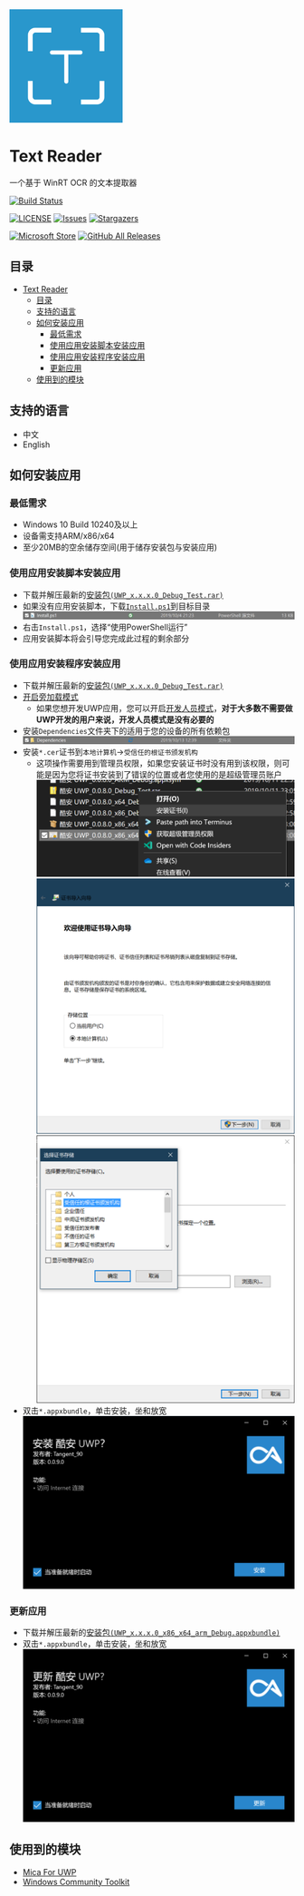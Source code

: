<img alt="Text Reader LOGO" src="./logo.png" width="200px" />

# Text Reader
一个基于 WinRT OCR 的文本提取器

[![Build Status](https://github.com/wherewhere/Text-Reader/actions/workflows/build-and-package.yml/badge.svg)](https://github.com/wherewhere/Text-Reader/actions/workflows/build-and-package.yml "Build Status")

[![LICENSE](https://img.shields.io/github/license/wherewhere/Text-Reader.svg?label=License&style=flat-square)](https://github.com/wherewhere/Text-Reader/blob/master/LICENSE "LICENSE")
[![Issues](https://img.shields.io/github/issues/wherewhere/Text-Reader.svg?label=Issues&style=flat-square)](https://github.com/wherewhere/Text-Reader/issues "Issues")
[![Stargazers](https://img.shields.io/github/stars/wherewhere/Text-Reader.svg?label=Stars&style=flat-square)](https://github.com/wherewhere/Text-Reader/stargazers "Stargazers")

[![Microsoft Store](https://img.shields.io/badge/download-%e4%b8%8b%e8%bd%bd-magenta.svg?label=Microsoft%20Store&logo=Microsoft&style=for-the-badge&color=11a2f8)](https://www.microsoft.com/store/apps/9P8NKQW6NCNC "Microsoft Store")
[![GitHub All Releases](https://img.shields.io/github/downloads/wherewhere/Text-Reader/total.svg?label=DOWNLOAD&logo=github&style=for-the-badge)](https://github.com/wherewhere/Text-Reader/releases/latest "GitHub All Releases")

## 目录
- [Text Reader](#text-reader)
  - [目录](#目录)
  - [支持的语言](#支持的语言)
  - [如何安装应用](#如何安装应用)
    - [最低需求](#最低需求)
    - [使用应用安装脚本安装应用](#使用应用安装脚本安装应用)
    - [使用应用安装程序安装应用](#使用应用安装程序安装应用)
    - [更新应用](#更新应用)
  - [使用到的模块](#使用到的模块)

## 支持的语言
- 中文
- English

## 如何安装应用
### 最低需求
- Windows 10 Build 10240及以上
- 设备需支持ARM/x86/x64
- 至少20MB的空余储存空间(用于储存安装包与安装应用)

### 使用应用安装脚本安装应用
- 下载并解压最新的[安装包`(UWP_x.x.x.0_Debug_Test.rar)`](https://github.com/wherewhere/Text-Reader/releases/latest)
- 如果没有应用安装脚本，下载[`Install.ps1`](Install.ps1)到目标目录
![Install.ps1](Images/Guides/Snipaste_2019-10-12_22-49-11.png)
- 右击`Install.ps1`，选择“使用PowerShell运行”
- 应用安装脚本将会引导您完成此过程的剩余部分

### 使用应用安装程序安装应用
- 下载并解压最新的[安装包`(UWP_x.x.x.0_Debug_Test.rar)`](https://github.com/wherewhere/Text-Reader/releases/latest)
- [开启旁加载模式](https://www.windowscentral.com/how-enable-windows-10-sideload-apps-outside-store)
  - 如果您想开发UWP应用，您可以开启[开发人员模式](https://docs.microsoft.com/zh-cn/windows/uwp/get-started/enable-your-device-for-development)，**对于大多数不需要做UWP开发的用户来说，开发人员模式是没有必要的**
- 安装`Dependencies`文件夹下的适用于您的设备的所有依赖包
![Dependencies](Images/Guides/Snipaste_2019-10-13_15-51-33.png)
- 安装`*.cer`证书到`本地计算机`→`受信任的根证书颁发机构`
  - 这项操作需要用到管理员权限，如果您安装证书时没有用到该权限，则可能是因为您将证书安装到了错误的位置或者您使用的是超级管理员账户
  ![安装证书](Images/Guides/Snipaste_2019-10-12_22-46-37.png)
  ![导入本地计算机](Images/Guides/Snipaste_2019-10-19_15-28-58.png)
  ![储存到受信任的根证书颁发机构](Images/Guides/Snipaste_2019-10-20_23-36-44.png)
- 双击`*.appxbundle`，单击安装，坐和放宽
![安装](Images/Guides/Snipaste_2019-10-13_12-42-40.png)

### 更新应用
- 下载并解压最新的[安装包`(UWP_x.x.x.0_x86_x64_arm_Debug.appxbundle)`](https://github.com/wherewhere/Text-Reader/releases/latest)
- 双击`*.appxbundle`，单击安装，坐和放宽
![安装](Images/Guides/Snipaste_2019-10-13_16-01-09.png)

## 使用到的模块
- [Mica For UWP](https://github.com/wherewhere/Mica-For-UWP "Mica For UWP")
- [Windows Community Toolkit](https://github.com/CommunityToolkit/WindowsCommunityToolkit "Windows Community Toolkit")
